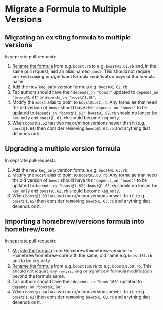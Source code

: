 # Migrate a Formula to Multiple Versions
## Migrating an existing formula to multiple versions

In separate pull-requests:

1. [Rename the formula](Rename-A-Formula.md) from e.g. `boost.rb` to e.g. `boost@1.61.rb` and, in the same pull request, add an alias named `boost`. This should not require any `revision`ing or significant formula modification beyond the formula name.
2. Add the new `keg_only` version formula e.g. `boost@1.62.rb`
3. Tap authors should have their `depends_on "boost"` updated to `depends_on "boost@1.61"` or `depends_on "boost@1.62"`.
4. Modify the `boost` alias to point to `boost@1.62.rb`. Any formulae that need the old version of `boost` should have their `depends_on "boost"` to be updated to `depends_on "boost@1.61"`. `boost@1.62.rb` should no longer be `keg_only` and `boost@1.61.rb` should become `keg_only`.
5. When `boost@1.62` has two major/minor versions newer than it (e.g. `boost@1.64`) then consider removing `boost@1.62.rb` and anything that depends on it.

## Upgrading a multiple version formula

In separate pull-requests:

1. Add the new `keg_only` version formula e.g. `boost@1.63.rb`
2. Modify the `boost` alias to point to `boost@1.63.rb`. Any formulae that need the old version of `boost` should have their `depends_on "boost"` to be updated to `depends_on "boost@1.62"`. `boost@1.63.rb` should no longer be `keg_only` and `boost@1.62.rb` should become `keg_only`.
3. When `boost@1.63` has two major/minor versions newer than it (e.g. `boost@1.65`) then consider removing `boost@1.63.rb` and anything that depends on it.

## Importing a homebrew/versions formula into homebrew/core

In separate pull-requests:

1. [Migrate the formula](Migrating-A-Formula-To-A-Tap.md) from Homebrew/homebrew-versions to Homebrew/homebrew-core with the same, old name e.g. `boost160.rb` and to be `keg_only`.
2. [Rename the formula](Rename-A-Formula.md) from e.g. `boost160.rb` to e.g. `boost@1.60.rb`. This should not require any `revision`ing or significant formula modification beyond the formula name.
3. Tap authors should have their `depends_on "boost160"` updated to `depends_on "boost@1.60"`.
5. When `boost@1.60` has two major/minor versions newer than it (e.g. `boost@1.62`) then consider removing `boost@1.60.rb` and anything that depends on it.
